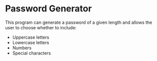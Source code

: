 # Password Generator

This program can generate a password of a given length and allows the user to choose whether to include:

- Uppercase letters
- Lowercase letters
- Numbers
- Special characters
